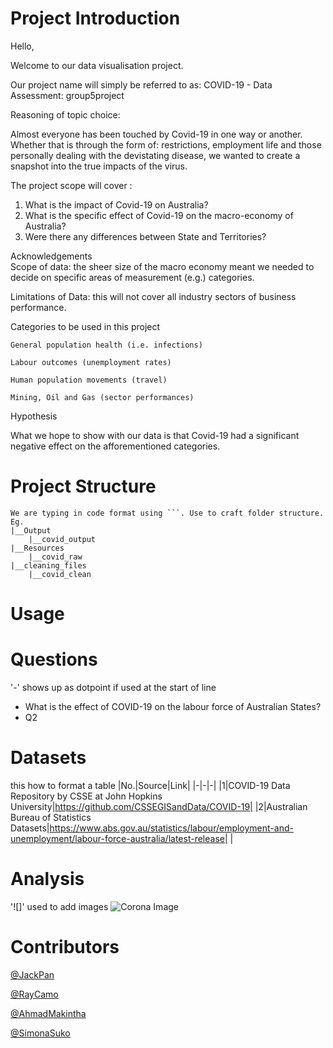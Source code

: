 # Project Introduction

Hello, 

Welcome to our data visualisation project. 

Our project name will simply be referred to as: COVID-19 - Data Assessment: group5project

Reasoning of topic choice: 

Almost everyone has been touched by Covid-19 in one way or another. 
Whether that is through the form of: restrictions, employment life and those personally dealing with the devistating disease, we wanted to create a snapshot into the true impacts of the virus.    

The project scope will cover : 
1. What is the impact of Covid-19 on Australia? 
2. What is the specific effect of Covid-19 on the macro-economy of Australia? 
3. Were there any differences between State and Territories? 

Acknowledgements   
Scope of data: the sheer size of the macro economy meant we needed to decide on specific areas of measurement (e.g.) categories. 

Limitations of Data: this will not cover all industry sectors of business performance.


Categories to be used in this project

```
General population health (i.e. infections)
```

```
Labour outcomes (unemployment rates) 
```

```
Human population movements (travel)
```

```
Mining, Oil and Gas (sector performances)
```


Hypothesis

What we hope to show with our data is that Covid-19 had a significant negative effect on the afforementioned categories. 


# Project Structure
```
We are typing in code format using ```. Use to craft folder structure. Eg.
|__Output
    |__covid_output
|__Resources
    |__covid_raw
|__cleaning_files
    |__covid_clean
```
# Usage

# Questions
'-' shows up as dotpoint if used at the start of line
- What is the effect of COVID-19 on the labour force of Australian States?
- Q2
# Datasets
this how to format a table
|No.|Source|Link|
|-|-|-|
|1|COVID-19 Data Repository by CSSE at John Hopkins University|https://github.com/CSSEGISandData/COVID-19|
|2|Australian Bureau of Statistics Datasets|https://www.abs.gov.au/statistics/labour/employment-and-unemployment/labour-force-australia/latest-release|
|


# Analysis
'![]' used to add images
![Corona Image](Resources/covid_data/covid_image.png)
# Contributors
[@JackPan](https://www.github.com/jackxinpan)

[@RayCamo](https://github.com/rfcamo)

[@AhmadMakintha](https://github.com/makintha)

[@SimonaSuko](https://github.com/simonasuko)

